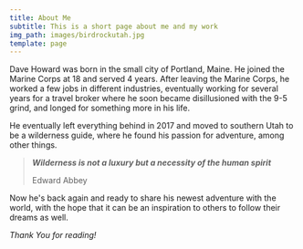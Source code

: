 ```yaml
---
title: About Me
subtitle: This is a short page about me and my work
img_path: images/birdrockutah.jpg
template: page
---
```

Dave Howard was born in the small city of Portland, Maine. He joined the Marine Corps at 18 and served 4 years. After leaving the Marine Corps, he worked a few jobs in different industries, eventually working for several years for a travel broker where he soon became disillusioned with the 9-5 grind, and longed for something more in his life.

He eventually left everything behind in 2017 and moved to southern Utah to be a wilderness guide, where he found his passion for adventure, among other things.

> ***Wilderness is not a luxury but a necessity of the human spirit***
>
> Edward Abbey

Now he's back again and ready to share his newest adventure with the world, with the hope that it can be an inspiration to others to follow their dreams as well.

*Thank You for reading!*
